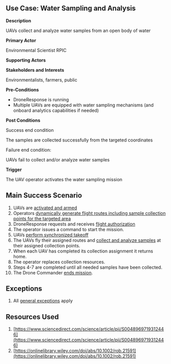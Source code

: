 ## Use Case: Water Sampling and Analysis

**Description**

UAVs collect and analyze water samples from an open body of water

**Primary Actor**

Environmental Scientist
RPIC

**Supporting Actors**



**Stakeholders and Interests**

Environmentalists, farmers, public

**Pre-Conditions**

- DroneResponse is running
- Multiple UAVs are equipped with water sampling mechanisms (and onboard analytics capabilities if needed)

**Post Conditions**

Success end condition

The samples are collected successfully from the targeted coordinates

Failure end condition:

UAVs fail to collect and/or analyze water samples

**Trigger**

The UAV operator activates the water sampling mission

## Main Success Scenario

1. UAVs are [activated and armed](../supporting/ActivateAndArm.md)
2. Operators [dynamically generate flight routes including sample collection points for the targeted area](../supporting/AreaFlightRouteCoverage.md)
3. DroneResponse requests and receives [flight authorization](../supporting/FlightAuthorization.md)
3. The operator issues a command to start the mission.
4. UAVs [perform synchronized takeoff](../supporting/SynchronizedTakeoff.md)
5. The UAVs fly their assigned routes and [collect and analyze samples](../supporting/CollectAndAnalyzeSamples.md) at their assigned collection points.
6. When each UAV has completed its collection assignment it returns home.
7. The operator replaces collection resources.
8. Steps 4-7 are completed until all needed samples have been collected.
9. The Drone Commander [ends mission](supporting/EndMission.md).

## Exceptions

1. All [general exceptions](../../README.md#GeneralExceptions) apply

## Resources Used

1. [https://www.sciencedirect.com/science/article/pii/S0048969719312446](https://www.sciencedirect.com/science/article/pii/S0048969719312446)
2. [https://onlinelibrary.wiley.com/doi/abs/10.1002/rob.21591](https://onlinelibrary.wiley.com/doi/abs/10.1002/rob.21591)
